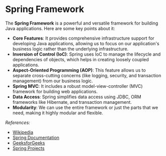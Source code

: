 # Spring Framework

The **Spring Framework** is a powerful and versatile framework for building Java applications. Here are some key points about it:

- **Core Features**: It provides comprehensive infrastructure support for developing Java applications, allowing us to focus on our application's business logic rather than the underlying infrastructure.
- **Inversion of Control (IoC)**: Spring uses IoC to manage the lifecycle and dependencies of objects, which helps in creating loosely coupled applications.
- **Aspect-Oriented Programming (AOP)**: This feature allows us to separate cross-cutting concerns (like logging, security, and transaction management) from our business logic.
- **Spring MVC**: It includes a robust model-view-controller (MVC) framework for building web applications.
- **Data Access**: Spring simplifies data access using JDBC, ORM frameworks like Hibernate, and transaction management.
- **Modularity**: We can use the entire framework or just the parts that we need, making it highly modular and flexible.

<em>References:</em>
* [Wikipedia](https://en.wikipedia.org/wiki/Spring_Framework)
* [Spring Documentation](https://docs.spring.io/spring-framework/docs/4.3.x/spring-framework-reference/html/overview.html)
* [GeeksforGeeks](https://www.geeksforgeeks.org/introduction-to-spring-framework/)
* [Spring Projects](https://spring.io/projects/spring-framework/)